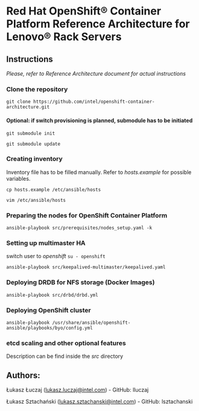 # Red Hat OpenShift®  Container Platform Reference Architecture for Lenovo® Rack Servers

## Instructions
*Please, refer to Reference Architecture document for actual instructions*

### Clone the repository
```git clone https://github.com/intel/openshift-container-architecture.git```

#### Optional: if switch provisioning is planned, submodule has to be initiated

```git submodule init```

```git submodule update```

### Creating inventory
Inventory file has to be filled manually.
Refer to *hosts.example* for possible variables. 

```cp hosts.example /etc/ansible/hosts```

```vim /etc/ansible/hosts```

### Preparing the nodes for OpenShift Container Platform

```ansible-playbook src/prerequisites/nodes_setup.yaml -k```

### Setting up multimaster HA
switch user to *openshift*
```su - openshift```

```ansible-playbook src/keepalived-multimaster/keepalived.yaml```

### Deploying DRDB for NFS storage (Docker Images)

```ansible-playbook src/drbd/drbd.yml```

### Deploying OpenShift cluster
```ansible-playbook /usr/share/ansible/openshift-ansible/playbooks/byo/config.yml```

### etcd scaling and other optional features
Description can be find inside the _src_ directory

## Authors:
Łukasz Łuczaj (lukasz.luczaj@intel.com) - GitHub: lluczaj

Łukasz Sztachański (lukasz.sztachanski@intel.com) - GitHub: lsztachanski
